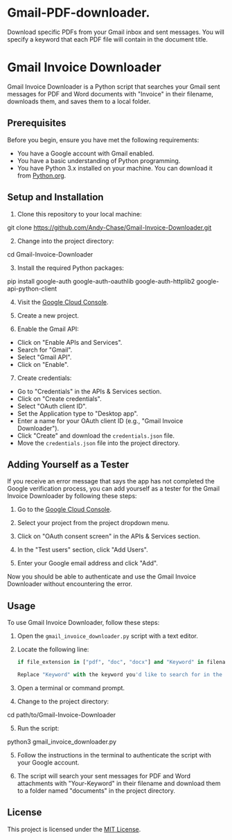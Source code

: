 # Gmail-PDF-downloader.

  Download specific PDFs from your Gmail inbox and sent messages. You will specify a keyword that each PDF file will contain in the document title.

# Gmail Invoice Downloader

  Gmail Invoice Downloader is a Python script that searches your Gmail sent messages for PDF and Word documents with "Invoice" in their filename, downloads   them, and saves them to a local folder.

## Prerequisites

Before you begin, ensure you have met the following requirements:

  * You have a Google account with Gmail enabled.
  * You have a basic understanding of Python programming.
  * You have Python 3.x installed on your machine. You can download it from [Python.org](https://www.python.org/downloads/).

## Setup and Installation

1. Clone this repository to your local machine:

  git clone https://github.com/Andy-Chase/Gmail-Invoice-Downloader.git

2. Change into the project directory:

  cd Gmail-Invoice-Downloader

3. Install the required Python packages:

  pip install google-auth google-auth-oauthlib google-auth-httplib2 google-api-python-client

4. Visit the [Google Cloud Console](https://console.developers.google.com/).

5. Create a new project.

6. Enable the Gmail API:

  * Click on "Enable APIs and Services".
  * Search for "Gmail".
  * Select "Gmail API".
  * Click on "Enable".

7. Create credentials:

  * Go to "Credentials" in the APIs & Services section.
  * Click on "Create credentials".
  * Select "OAuth client ID".
  * Set the Application type to "Desktop app".
  * Enter a name for your OAuth client ID (e.g., "Gmail Invoice Downloader").
  * Click "Create" and download the `credentials.json` file.
  * Move the `credentials.json` file into the project directory.

## Adding Yourself as a Tester

  If you receive an error message that says the app has not completed the Google verification process, you can add yourself as a tester for the Gmail       Invoice Downloader by following these steps:

  1. Go to the [Google Cloud Console](https://console.developers.google.com/).

  2. Select your project from the project dropdown menu.

  3. Click on "OAuth consent screen" in the APIs & Services section.

  4. In the "Test users" section, click "Add Users".

  5. Enter your Google email address and click "Add".

  Now you should be able to authenticate and use the Gmail Invoice Downloader without encountering the error.

## Usage

To use Gmail Invoice Downloader, follow these steps:

1. Open the `gmail_invoice_downloader.py` script with a text editor.

2. Locate the following line:

   ```python
   if file_extension in ["pdf", "doc", "docx"] and "Keyword" in filename:
   
   Replace "Keyword" with the keyword you'd like to search for in the document filenames. Save the changes and close the text editor.

3. Open a terminal or command prompt.

4. Change to the project directory:

  cd path/to/Gmail-Invoice-Downloader

5. Run the script:

  python3 gmail_invoice_downloader.py

5. Follow the instructions in the terminal to authenticate the script with your Google account.

6. The script will search your sent messages for PDF and Word attachments with "Your-Keyword" in their filename and download them to a folder named "documents" in the project directory.

## License

This project is licensed under the [MIT License](https://opensource.org/licenses/MIT).

